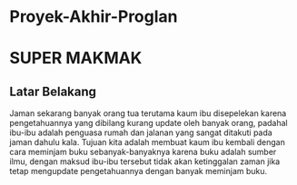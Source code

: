 # Proyek-Akhir-Proglan
# SUPER MAKMAK

## Latar Belakang

Jaman sekarang banyak orang tua terutama kaum ibu disepelekan karena pengetahuannya yang dibilang kurang update oleh banyak orang, padahal ibu-ibu adalah penguasa rumah dan jalanan yang sangat ditakuti pada jaman dahulu kala. Tujuan kita adalah membuat kaum ibu kembali dengan cara meminjam buku sebanyak-banyaknya karena buku adalah sumber ilmu, dengan maksud ibu-ibu tersebut tidak akan ketinggalan zaman jika tetap mengupdate pengetahuannya dengan banyak meminjam buku.

## 


